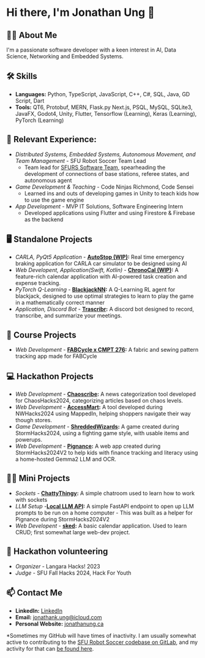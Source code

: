 # Hi there, I'm Jonathan Ung 👋

## 👨‍💻 About Me
I'm a passionate software developer with a keen interest in AI, Data Science, Networking and Embedded Systems.

## 🛠️ Skills
- **Languages:** Python, TypeScript, JavaScript, C++, C#, SQL, Java, GD Script, Dart
- **Tools:** QT6, Protobuf, MERN, Flask.py Next.js, PSQL, MySQL, SQLite3, JavaFX, Godot4, Unity, Flutter, Tensorflow (Learning), Keras (Learning), PyTorch (Learning)

## 🌟 Relevant Experience:
- *Distributed Systems, Embedded Systems, Autonomous Movement, and Team Management* - SFU Robot Soccer Team Lead
    - Team lead for [SFURS Software Team](https://gitlab.com/sfurs/software), spearheading the development of connections of base stations, referee states, and autonomous agent
- *Game Development & Teaching* - Code Ninjas Richmond, Code Sensei
    - Learned ins and outs of developing games in Unity to teach kids how to use the game engine
- *App Development* - MVP IT Solutions, Software Engineering Intern
    - Developed applications using Flutter and using Firestore & Firebase as the backend

## 🖥️ Standalone Projects
- *CARLA, PyQt5 Application* - **[AutoStop (WIP)](https://github.com/jonathanung/AutoStop):** Real time emergency braking application for CARLA car simulator to be designed using AI
- *Web Developent, Application(Swift, Kotlin)* - **[ChronoCal (WIP)](https://github.com/jonathanung/chronocal):** A feature-rich calendar application with AI-powered task creation and expense tracking.
- *PyTorch Q-Learning* - **[BlackjackNN](https://github.com/jonathanung/blackjackNN):** A Q-Learning RL agent for blackjack, designed to use optimal strategies to learn to play the game in a mathematically correct manner
- *Application, Discord Bot* -  **[Trascribr](https://github.com/jonathanung/Transcribr):** A discord bot designed to record, transcribe, and summarize your meetings. 

## 🏫 Course Projects
- *Web Development* - **[FABCycle x CMPT 276](https://github.com/niomedev/sewjo):** A fabric and sewing pattern tracking app made for FABCycle

## 💻 Hackathon Projects
- *Web Development* -  **[Chaoscribe](https://devpost.com/software/chaoscribe):** A news categorization tool developed for ChaosHacks2024, categorizing articles based on chaos levels.
- *Web Development* - **[AccessMart](https://devpost.com/software/accessmart):** A tool developed during NWHacks2024 using MappedIn, helping shoppers navigate their way though stores.
- *Game Development* -  **[ShreddedWizards](https://devpost.com/software/shredded-wizards):** A game created during StormHacks2024, using a fighting game style, with usable items and powerups.
- *Web Development* - **[Pignance](https://devpost.com/software/pignance):** A web app created during StormHacks2024V2 to help kids with finance tracking and literacy using a home-hosted Gemma2 LLM and OCR.

## 👨‍💻 Mini Projects
- *Sockets* - **[ChattyThingy](https://github.com/jonathanung/chattythingy):** A simple chatroom used to learn how to work with sockets
- *LLM Setup* -**[Local LLM API](https://github.com/jonathanung/local-llm-api):** A simple FastAPI endpoint to open up LLM prompts to be run on a home computer - This was built as a helper for Pignance during StormHacks2024V2
- *Web Developent* - **[sked](https://github.com/jonathanung/sked):** A basic calendar application. Used to learn CRUD; first somewhat large web-dev project.

## 🙋 Hackathon volunteering
- *Organizer* - Langara Hacks! 2023
- *Judge* - SFU Fall Hacks 2024, Hack For Youth

## 📫 Contact Me
- **LinkedIn:** [LinkedIn](https://www.linkedin.com/in/jonathan-ung-1193a2238/)
- **Email:** [jonathank.ung@icloud.com](mailto:jonathank.ung@icloud.com)
- **Personal Website:** [jonathanung.ca](https://jonathanung.ca)

*Sometimes my GitHub will have times of inactivity. I am usually somewhat active to contributing to the [SFU Robot Soccer codebase on GitLab](https://gitlab.com/sfurs/software), and my activity for that can [be found here](https://gitlab.com/jonathan.keith.ung).
